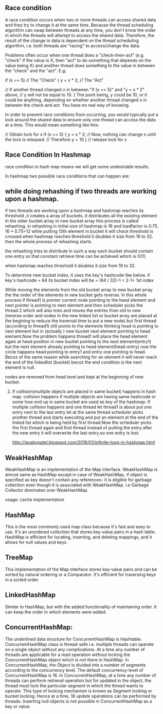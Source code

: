 Race condition
-----------------

A race condition occurs when two or more threads can access shared data and they try to change it at the same time. Because the thread scheduling algorithm can swap between threads at any time, you don't know the order in which the threads will attempt to access the shared data. Therefore, the result of the change in data is dependent on the thread scheduling algorithm, i.e. both threads are "racing" to access/change the data.

Problems often occur when one thread does a "check-then-act" (e.g. "check" if the value is X, then "act" to do something that depends on the value being X) and another thread does something to the value in between the "check" and the "act". E.g:

if (x == 5) // The "Check"
{
   y = x * 2; // The "Act"

   // If another thread changed x in between "if (x == 5)" and "y = x * 2" above,
   // y will not be equal to 10.
}
The point being, y could be 10, or it could be anything, depending on whether another thread changed x in between the check and act. You have no real way of knowing.

In order to prevent race conditions from occurring, you would typically put a lock around the shared data to ensure only one thread can access the data at a time. This would mean something like this:

// Obtain lock for x
if (x == 5)
{
   y = x * 2; // Now, nothing can change x until the lock is released. 
              // Therefore y = 10
}
// release lock for x


Race Condition In Hashmap
--------------------------
race condition in hash map means we will get some undesirable results.

In hashmap two possible race conditions that can happen are:

while doing rehashing if two threads are working upon a hashmap.
---------------------------------------------------------------
if two threads are working upon a hashmap and hashmap reaches its threshold ,it creates a array of buckets.
it distributes all the existing element in the older bucket array in new bucket array this process is called rehashing.
in rehashing in initial size of hashmap is 16 and loadfactor is 0.75.
16 * 0.75=12  while putting 13th element in bucket it will check threshold is crossed.when hashmap reaches threshold it doubles it size from 16 to 32. then the whole process of rehashing starts.

the rehashing tries to distribute in such  a way each bucket should contain one entry so that constant retrieve time can be achieved which is O(1).

when hashmap reaches threshold it doubles it size from 16 to 32.


To determine new bucket index, it uses the key's hashcode like below.
              if key's hashcode = 64
              its bucket index will be = (64 / 32)-1 = 2-1= 1st index  
              
While moving the elements from the old bucket array to new bucket array the the order of the elements in new bucket gets 
reverse. In this whole process if thread1 is pointer current node pointing  to the head element and next pointer is pointing to next element and then scheduler picks the                
thread 2 which will also tries and moves the entries from old to new (reverse order  and nodes in the new linked list or bucket array are placed at the begining to reduce the traversal time to put a new node) but first thread (according to thread1) still points to the elements thinking head is pointing to next element but in (actually ) new bucket next element pointing to head element.Now the problem happens thread1 will place the head element  again at head position in new bucket pointing to the next element(entry1) but the next element already pointing to head element(head-entry) now the circle happens head pointing to entry1 and entry one pointing to head. Becoz of the same reason while searching for an element it will never reach the end of the linkedlist (bucket) becoz the end condition is the next element is null.


nodes are removed from head level and kept at the beginning of new bucket.


2) If collision(multiple objects are placed in same bucket) happens in hash map. 
   collision happens if multiple objects are having same hashcode or some how end up in same bucket are used as key of the hashmap.
   If multiple collision happens and one thread let thread1 is about put one entry next to the last entry let at the same thread scheduler picks another thread and starts executing and put an element at the end of the linked list which is being held by first thread.Now the scheduler picks the first thread again and first thread instead of putting the entry after the new entry it will overwrite the last entry.so one entry is lost.
   
   
   http://javabypatel.blogspot.com/2016/01/infinite-loop-in-hashmap.html
   
   
WeakHashMap
-----------
WeakHashMap is an implementation of the Map interface. WeakHashMap is almost same as HashMap except in case of WeakHashMap, if object is specified as key doesn't contain any references- it is eligible for garbage collection even though it is associated with WeakHashMap. i.e Garbage Collector dominates over WeakHashMap.

usage: cache implementation 


HashMap
-------
This is the most commonly used map class because it's fast and easy to use. It's an unordered collection that stores key-value pairs in a hash table. HashMap is efficient for locating, inserting, and deleting mappings, and it allows for null values and keys.

TreeMap
-----------

This implementation of the Map interface stores key-value pairs and can be sorted by natural ordering or a Comparator. It's efficient for traversing keys in a sorted order.

LinkedHashMap
----------------
Similar to HashMap, but with the added functionality of maintaining order. It can keep the order in which elements were added.

ConcurrentHashMap: 
------------------- 
The underlined data structure for ConcurrentHashMap is Hashtable.
ConcurrentHashMap class is thread-safe i.e. multiple threads can operate on a single object without any complications.
At a time any number of threads are applicable for a read operation without locking the ConcurrentHashMap object which is not there in HashMap.
In ConcurrentHashMap, the Object is divided into a number of segments according to the concurrency level.
The default concurrency-level of ConcurrentHashMap is 16.
In ConcurrentHashMap, at a time any number of threads can perform retrieval operation but for updated in the object, the thread must lock the particular segment in which the thread wants to operate. This type of locking mechanism is known as Segment locking or bucket locking. Hence at a time, 16 update operations can be performed by threads.
Inserting null objects is not possible in ConcurrentHashMap as a key or value.








